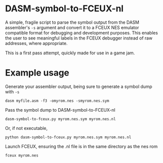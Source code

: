 # DASM-symbol-to-FCEUX-nl

A simple, fragile script to parse the symbol output from the DASM assembler's `-s` argument and convert it to a FCEUX NES emulator compatible format for debugging and development purposes. This enables the user to see meaningful labels in the FCEUX debugger instead of raw addresses, where appropriate.

This is a first pass attempt, quickly made for use in a game jam.

# Example usage

Generate your assembler output, being sure to generate a symbol dump with `-s`

`dasm myfile.asm -f3 -omyrom.nes -smyrom.nes.sym`

Pass the symbol dump to DASM-symbol-to-FCEUX-nl

`dasm-symbol-to-fceux.py myrom.nes.sym myrom.nes.nl`

Or, if not executable,

`python dasm-symbol-to-fceux.py myrom.nes.sym myrom.nes.nl`

Launch FCEUX, ensuring the .nl file is in the same directory as the nes rom

`fceux myrom.nes`



